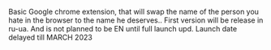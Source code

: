 Basic Google chrome extension, that will swap the name of the person you hate
in the browser to the name he deserves..
First version will be release in ru-ua. And is not planned to be EN until full launch
upd. Launch date delayed till MARCH 2023

